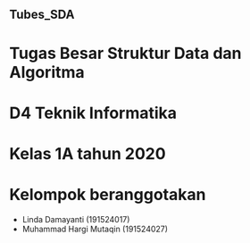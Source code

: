 ## Tubes_SDA
# Tugas Besar Struktur Data dan Algoritma
# D4 Teknik Informatika 
# Kelas 1A tahun 2020
# Kelompok beranggotakan
- Linda Damayanti (191524017)
- Muhammad Hargi Mutaqin (191524027)

